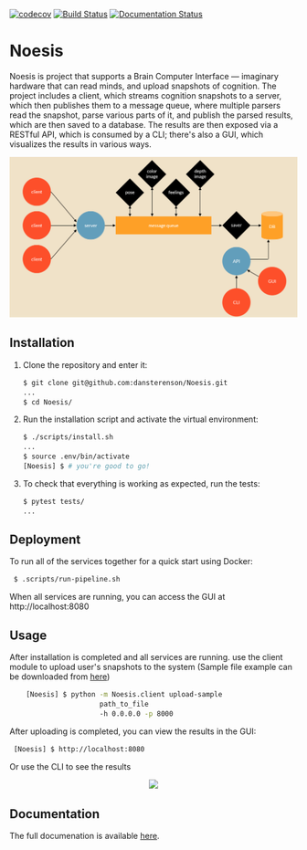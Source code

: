 [![codecov](https://codecov.io/gh/dansterenson/Noesis/branch/master/graph/badge.svg)](https://codecov.io/gh/dansterenson/Noesis)
[![Build Status](https://travis-ci.org/dansterenson/Noesis.svg?branch=master)](https://travis-ci.org/dansterenson/Noesis)
[![Documentation Status](https://readthedocs.org/projects/noesis/badge/?version=latest)](https://noesis.readthedocs.io/en/latest/?badge=latest)

# Noesis
Noesis is project that supports a Brain Computer Interface — imaginary hardware that can read minds, and upload snapshots of cognition.
The project includes a client, which streams cognition snapshots to a server, which then publishes them to a message queue, where multiple parsers read the snapshot, parse various parts of it, and publish the parsed results, which are then saved to a database.
The results are then exposed via a RESTful API, which is consumed by a CLI; there's also a GUI, which visualizes the results in various ways.

<p align="center">
<img src="https://github.com/dansterenson/Brain-Computer-Interface/blob/master/images/project%20desc.png?raw=true )" width="550" />
</p>



## Installation

1. Clone the repository and enter it:

    ```sh
    $ git clone git@github.com:dansterenson/Noesis.git
    ...
    $ cd Noesis/
    ```

2. Run the installation script and activate the virtual environment:

    ```sh
    $ ./scripts/install.sh
    ...
    $ source .env/bin/activate
    [Noesis] $ # you're good to go!
    ```

3. To check that everything is working as expected, run the tests:


    ```sh
    $ pytest tests/
    ...
    ```
## Deployment

To run all of the services together for a quick start using Docker:

   ```sh
    $ .scripts/run-pipeline.sh
   ```
When all services are running, you can access the GUI at http://localhost:8080

## Usage

After installation is completed and all services are running. use the client module to upload user's snapshots to the system 
(Sample file example can be downloaded from 
[here](https://storage.googleapis.com/advanced-system-design/sample.mind.gz))

```sh
    [Noesis] $ python -m Noesis.client upload-sample 
                      path_to_file
                      -h 0.0.0.0 -p 8000 
   ```
After uploading is completed, you can view the results in the GUI:
   ```sh
    [Noesis] $ http://localhost:8080
   ```
Or use the CLI to see the results

<p align="center">
<img src="https://user-images.githubusercontent.com/38375556/83055082-09cbad80-a05c-11ea-85f7-df90b1b8fb6f.gif" width="750"/>
</p>

## Documentation
The full documenation is available [here](https://Noesis.readthedocs.io/en/latest/index.html).


